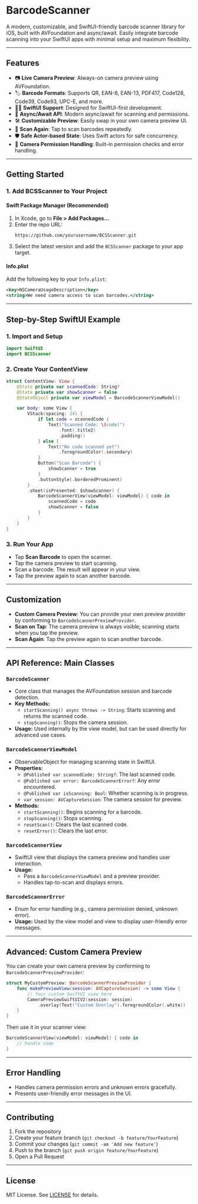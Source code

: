# BarcodeScanner

A modern, customizable, and SwiftUI-friendly barcode scanner library for iOS, built with AVFoundation and async/await. Easily integrate barcode scanning into your SwiftUI apps with minimal setup and maximum flexibility.

---

## Features

- 📷 **Live Camera Preview**: Always-on camera preview using AVFoundation.
- 🏷️ **Barcode Formats**: Supports QR, EAN-8, EAN-13, PDF417, Code128, Code39, Code93, UPC-E, and more.
- 🧑‍💻 **SwiftUI Support**: Designed for SwiftUI-first development.
- 🔄 **Async/Await API**: Modern async/await for scanning and permissions.
- 🛠️ **Customizable Preview**: Easily swap in your own camera preview UI.
- 🔁 **Scan Again**: Tap to scan barcodes repeatedly.
- 🛡️ **Safe Actor-based State**: Uses Swift actors for safe concurrency.
- 🚦 **Camera Permission Handling**: Built-in permission checks and error handling.

---

## Getting Started

### 1. Add BCSScanner to Your Project

#### Swift Package Manager (Recommended)

1. In Xcode, go to **File > Add Packages...**
2. Enter the repo URL:
   ```
   https://github.com/yourusername/BCSScanner.git
   ```
3. Select the latest version and add the `BCSScanner` package to your app target.

#### Info.plist
Add the following key to your `Info.plist`:
```xml
<key>NSCameraUsageDescription</key>
<string>We need camera access to scan barcodes.</string>
```

---

## Step-by-Step SwiftUI Example

### 1. Import and Setup

```swift
import SwiftUI
import BCSScanner
```

### 2. Create Your ContentView

```swift
struct ContentView: View {
    @State private var scannedCode: String?
    @State private var showScanner = false
    @StateObject private var viewModel = BarcodeScannerViewModel()

    var body: some View {
        VStack(spacing: 24) {
            if let code = scannedCode {
                Text("Scanned Code: \(code)")
                    .font(.title2)
                    .padding()
            } else {
                Text("No code scanned yet")
                    .foregroundColor(.secondary)
            }
            Button("Scan Barcode") {
                showScanner = true
            }
            .buttonStyle(.borderedProminent)
        }
        .sheet(isPresented: $showScanner) {
            BarcodeScannerView(viewModel: viewModel) { code in
                scannedCode = code
                showScanner = false
            }
        }
    }
}
```

### 3. Run Your App
- Tap **Scan Barcode** to open the scanner.
- Tap the camera preview to start scanning.
- Scan a barcode. The result will appear in your view.
- Tap the preview again to scan another barcode.

---

## Customization

- **Custom Camera Preview**: You can provide your own preview provider by conforming to `BarcodeScannerPreviewProvider`.
- **Scan on Tap**: The camera preview is always visible; scanning starts when you tap the preview.
- **Scan Again**: Tap the preview again to scan another barcode.

---

## API Reference: Main Classes

### `BarcodeScanner`
- Core class that manages the AVFoundation session and barcode detection.
- **Key Methods:**
  - `startScanning() async throws -> String`: Starts scanning and returns the scanned code.
  - `stopScanning()`: Stops the camera session.
- **Usage:** Used internally by the view model, but can be used directly for advanced use cases.

### `BarcodeScannerViewModel`
- ObservableObject for managing scanning state in SwiftUI.
- **Properties:**
  - `@Published var scannedCode: String?`: The last scanned code.
  - `@Published var error: BarcodeScannerError?`: Any error encountered.
  - `@Published var isScanning: Bool`: Whether scanning is in progress.
  - `var session: AVCaptureSession`: The camera session for preview.
- **Methods:**
  - `startScanning()`: Begins scanning for a barcode.
  - `stopScanning()`: Stops scanning.
  - `resetScan()`: Clears the last scanned code.
  - `resetError()`: Clears the last error.

### `BarcodeScannerView`
- SwiftUI view that displays the camera preview and handles user interaction.
- **Usage:**
  - Pass a `BarcodeScannerViewModel` and a preview provider.
  - Handles tap-to-scan and displays errors.

### `BarcodeScannerError`
- Enum for error handling (e.g., camera permission denied, unknown error).
- **Usage:** Used by the view model and view to display user-friendly error messages.
---

## Advanced: Custom Camera Preview

You can create your own camera preview by conforming to `BarcodeScannerPreviewProvider`:

```swift
struct MyCustomPreview: BarcodeScannerPreviewProvider {
    func makePreviewView(session: AVCaptureSession) -> some View {
        // Your custom SwiftUI view here
        CameraPreviewSwiftUIV2(session: session)
            .overlay(Text("Custom Overlay").foregroundColor(.white))
    }
}
```

Then use it in your scanner view:
```swift
BarcodeScannerView(viewModel: viewModel) { code in
    // handle code
}
```

---

## Error Handling

- Handles camera permission errors and unknown errors gracefully.
- Presents user-friendly error messages in the UI.

---

## Contributing

1. Fork the repository
2. Create your feature branch (`git checkout -b feature/YourFeature`)
3. Commit your changes (`git commit -am 'Add new feature'`)
4. Push to the branch (`git push origin feature/YourFeature`)
5. Open a Pull Request

---

## License

MIT License. See [LICENSE](LICENSE) for details. 
